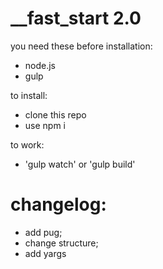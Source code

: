 # __fast_start 2.0
you need these before installation: 
- node.js
- gulp

to install: 
- clone this repo 
- use npm i 

to work: 
- 'gulp watch' or 'gulp build'

# changelog: 
+ add pug;
+ change structure;
+ add yargs
